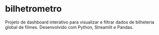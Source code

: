 # bilhetrometro
Projeto de dashboard interativo para visualizar e filtrar dados de bilheteria global de filmes. Desenvolvido com Python, Streamlit e Pandas.
